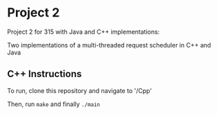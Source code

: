 # Project 2

Project 2 for 315 with Java and C++ implementations:

Two implementations of a multi-threaded request scheduler in C++ and Java

## C++ Instructions

To run, clone this repository and navigate to '/Cpp'

Then, run `make` and finally `./main`
